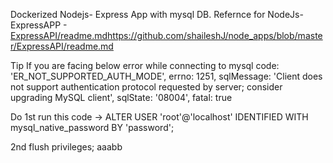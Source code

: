 Dockerized Nodejs- Express App with mysql DB.
Refernce for NodeJs-ExpressAPP - [ExpressAPI/readme.md](https://github.com/shaileshJ/node_apps/blob/master/ExpressAPI/readme.md)https://github.com/shaileshJ/node_apps/blob/master/ExpressAPI/readme.md

Tip
If you are facing below error while connecting to mysql
  code: 'ER_NOT_SUPPORTED_AUTH_MODE',
  errno: 1251,
  sqlMessage: 'Client does not support authentication protocol requested by server; consider upgrading MySQL client',
  sqlState: '08004',
  fatal: true

  Do
  1st run this code ->
  ALTER USER 'root'@'localhost' IDENTIFIED WITH mysql_native_password BY 'password';

  2nd
  flush privileges;
  aaabb


